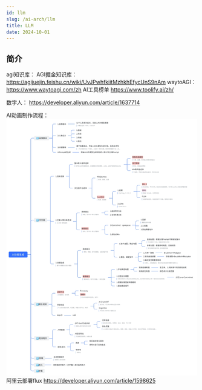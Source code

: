 ```yaml
---
id: llm
slug: /ai-arch/llm
title: LLM
date: 2024-10-01
---
```


## 简介

agi知识库：
AGI掘金知识库：
https://agijuejin.feishu.cn/wiki/UvJPwhfkiitMzhkhEfycUnS9nAm
waytoAGI：
https://www.waytoagi.com/zh
AI工具榜单
https://www.toolify.ai/zh/

数字人：
https://developer.aliyun.com/article/1637714

AI动画制作流程：
![img.png](img.png)
阿里云部署flux https://developer.aliyun.com/article/1598625


